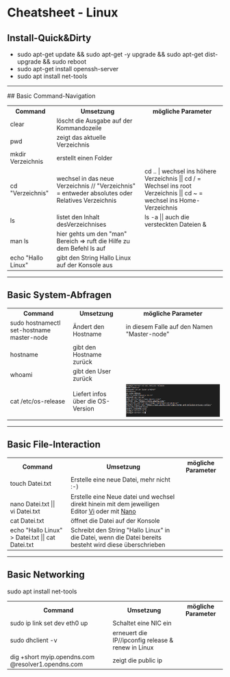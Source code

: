# Cheatsheet - Linux

## Install-Quick&Dirty
* sudo apt-get update && sudo apt-get -y upgrade && sudo apt-get dist-upgrade && sudo reboot
* sudo apt-get install openssh-server
* sudo apt install net-tools

<hr>
## Basic Command-Navigation

<table style="width:100%">
  <tr>
    <th>Command</th>
    <th>Umsetzung</th>
    <th> mögliche Parameter</th>
  </tr>
  <tr>
    <td>clear</td>
    <td>löscht die Ausgabe auf der Kommandozeile</td>
    <td><br>
  </td>
  <tr>
    <td>pwd</td>
    <td>zeigt das aktuelle Verzeichnis</td>
    <td><br>
  </td>
  <tr>
    <td>mkdir Verzeichnis</td>
    <td>erstellt einen Folder</td>
    <td><br>
  </td>
  <tr>
    <td>cd "Verzeichnis"</td>
    <td>wechsel in das neue Verzeichnis // "Verzeichnis" = entweder absolutes oder Relatives Verzeichnis</td>
    <td>cd .. | wechsel ins höhere Verzeichnis || cd / = Wechsel ins root Verzeichnis || cd ~ = wechsel ins Home-Verzeichnis</td>
  </tr>
   <tr>
    <td>ls</td>
    <td>listet den Inhalt desVerzeichnises</td>
    <td>ls -a || auch die versteckten Dateien & </td>
  </tr>
  <tr>
    <td>man ls</td>
    <td>hier gehts um den "man" Bereich => ruft die Hilfe zu dem Befehl ls auf</td>
    <td></td>
  </tr>
  <tr>
    <td>echo "Hallo Linux"</td>
    <td>gibt den String Hallo Linux auf der Konsole aus</td>
    <td></td>
  </tr> 
  
</table>

<hr>

## Basic System-Abfragen

<table style="width:100%">
  <tr>
    <th>Command</th>
    <th>Umsetzung</th>
    <th> mögliche Parameter</th>
  </tr>
  <tr>
    <td>sudo hostnamectl set-hostname master-node</td>
    <td>Ändert den Hostname</td>
    <td>in diesem Falle auf den Namen "Master-node" </td>
  </tr>
  <tr>
    <td>hostname</td>
    <td>gibt den Hostname zurück</td>
    <td></td>
  </tr>
  <tr>
    <td>whoami</td>
    <td>gibt den User zurück</td>
    <td></td>
  </tr>
  <tr>
    <td>cat /etc/os-release</td>
    <td>Liefert infos über die OS-Version</td>
    <td><img src="./imgs/2020-04-11-08-37-07.png"></td>
  </tr> 
  
</table>





<hr>

## Basic File-Interaction

<table style="width:100%">
  <tr>
    <th>Command</th>
    <th>Umsetzung</th>
    <th> mögliche Parameter</th>
  </tr>
  <tr>
    <td>touch Datei.txt </td>
    <td>Erstelle eine neue Datei, mehr nicht :-)</td>
    <td></td>
  <tr>
    <td><br> nano Datei.txt ||<br> vi Datei.txt</td>
    <td>Erstelle eine Neue datei und wechsel direkt hinein mit dem jeweiligen Editor <a href="./Editoren/vi.md" >Vi</a> oder mit <a href="./Editoren/nano.md" >Nano</a></td>
    <td></td>
  <tr>
    <td>cat Datei.txt</td>
    <td>öffnet die Datei auf der Konsole</td>
    <td></td>
  </tr>
  
   <tr>
    <td>echo "Hallo Linux" > Datei.txt || cat Datei.txt</td>
    <td>Schreibt den String "Hallo Linux" in die Datei, wenn die Datei bereits besteht wird diese überschrieben</td>
    <td></td>
  </tr>
</table>

---
## Basic Networking
sudo apt install net-tools


<table style="width:100%">
  <tr>
    <th>Command</th>
    <th>Umsetzung</th>
    <th> mögliche Parameter</th>
  </tr>
  <tr>
    <td>sudo ip link set dev eth0 up </td>
    <td>Schaltet eine NIC ein</td>
    <td></td>
  </tr>
   <tr>
    <td>sudo dhclient -v</td>
    <td>erneuert die IP//ipconfig release & renew in Linux</td>
    <td></td>
  </tr>
  <tr>
    <td>dig +short myip.opendns.com @resolver1.opendns.com</td>
    <td>zeigt die public ip</td>
    <td></td>
  </tr>  
<table>

